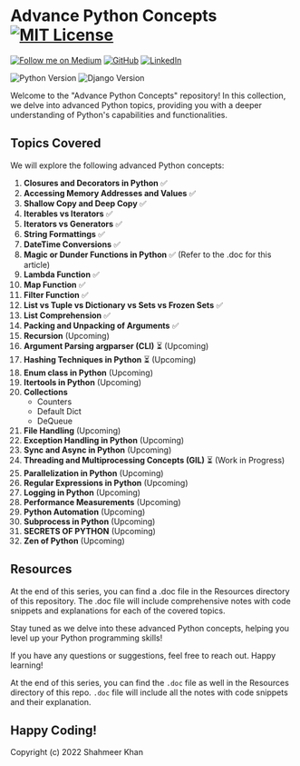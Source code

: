 # Advance Python Concepts [![MIT License](https://img.shields.io/badge/License-MIT-blue.svg)](https://opensource.org/licenses/MIT)
[![Follow me on Medium](https://img.shields.io/badge/Medium-%40meer--khan-02b875?style=for-the-badge&logo=medium)](https://medium.com/@meer-khan) [![GitHub](https://img.shields.io/badge/GitHub-%40meer--khan-181717?style=for-the-badge&logo=github)](https://github.com/meer-khan)
[![LinkedIn](https://img.shields.io/badge/LinkedIn-%40meer--khan-0077B5?style=for-the-badge&logo=linkedin)](https://www.linkedin.com/in/meer-khan/)


![Python Version](https://img.shields.io/badge/Python-3.8%2B-brightgreen)
![Django Version](https://img.shields.io/badge/Django-3.2%2B-blue)

Welcome to the "Advance Python Concepts" repository! In this collection, we delve into advanced Python topics, providing you with a deeper understanding of Python's capabilities and functionalities.

## Topics Covered

We will explore the following advanced Python concepts:

1. **Closures and Decorators in Python** ✅
2. **Accessing Memory Addresses and Values** ✅
3. **Shallow Copy and Deep Copy** ✅
4. **Iterables vs Iterators** ✅
5. **Iterators vs Generators** ✅
6. **String Formattings** ✅
7. **DateTime Conversions** ✅
8. **Magic or Dunder Functions in Python** ✅ (Refer to the .doc for this article)
9. **Lambda Function** ✅
10. **Map Function** ✅
11. **Filter Function** ✅
12. **List vs Tuple vs Dictionary vs Sets vs Frozen Sets** ✅
13. **List Comprehension** ✅
14. **Packing and Unpacking of Arguments** ✅
15. **Recursion** (Upcoming)
16. **Argument Parsing argparser (CLI)** ⏳ (Upcoming)
17. **Hashing Techniques in Python** ⏳  (Upcoming)
18. **Enum class in Python** (Upcoming)
19. **Itertools in Python** (Upcoming)
20. **Collections**
    - Counters
    - Default Dict
    - DeQueue
21. **File Handling** (Upcoming)
22. **Exception Handling in Python** (Upcoming)
23. **Sync and Async in Python** (Upcoming)
24. **Threading and Multiprocessing Concepts (GIL)** ⏳ (Work in Progress)
25. **Parallelization in Python** (Upcoming)
26. **Regular Expressions in Python** (Upcoming)
27. **Logging in Python** (Upcoming)
28. **Performance Measurements** (Upcoming)
29. **Python Automation** (Upcoming)
30. **Subprocess in Python** (Upcoming)
31. **SECRETS OF PYTHON** (Upcoming)
32. **Zen of Python** (Upcoming)

## Resources

At the end of this series, you can find a .doc file in the Resources directory of this repository. The .doc file will include comprehensive notes with code snippets and explanations for each of the covered topics.

Stay tuned as we delve into these advanced Python concepts, helping you level up your Python programming skills!

If you have any questions or suggestions, feel free to reach out. Happy learning!

At the end of this series, you can find the `.doc` file as well in the Resources directory of this repo. `.doc` file will include all the notes with code snippets and their explanation.

Happy Coding! 
-
Copyright (c) 2022 Shahmeer Khan
 
